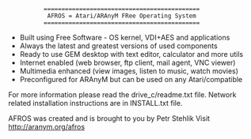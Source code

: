               ============================================
               AFROS = Atari/ARAnyM FRee Operating System
              ============================================

  * Built using Free Software - OS kernel, VDI+AES and applications
  * Always the latest and greatest versions of used components
  * Ready to use GEM desktop with text editor, calculator and more utils
  * Internet enabled (web browser, ftp client, mail agent, VNC viewer)
  * Multimedia enhanced (view images, listen to music, watch movies)
  * Preconfigured for ARAnyM but can be used on any Atari/compatible

  For more information please read the drive_c/readme.txt file.
  Network related installation instructions are in INSTALL.txt file.
  
  AFROS was created and is brought to you by Petr Stehlik
  Visit http://aranym.org/afros 

